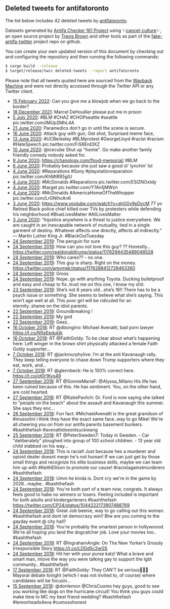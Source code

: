 ## Deleted tweets for antifatoronto

The list below includes 42 deleted tweets by
[antifatoronto](https://twitter.com/antifatoronto).



Datasets generated by [Antifa Checker 161 Project](https://twitter.com/antifacheck161) using ✨[cancel-culture](https://github.com/travisbrown/cancel-culture)✨, an open source project by 
[Travis Brown](https://twitter.com/travisbrown) and other tools as part of the 
[fake-antifa-twitter](https://github.com/antifacheck161/fake-antifa-twitter) project repo on github.

You can create your own updated version of this document by checking out and configuring the
repository and then running the following commands:

```bash
$ cargo build --release
$ target/release/twcc deleted-tweets --report antifatoronto
```

Please note that all tweets quoted here are sourced from the
[Wayback Machine](https://web.archive.org) and were not directly accessed through the Twitter API or
any Twitter client.

* [15 February 2022](https://web.archive.org/web/20220215000527/https://twitter.com/antifatoronto/status/1493375840524013570): Can you give me a blowjob when we go back to the border? <!--1493375840524013570-->
* [18 December 2021](https://web.archive.org/web/20211218025948/https://twitter.com/antifatoronto/status/1472037574902312961): Marcel DeHoullier please put me in prison <!--1472037574902312961-->
* [ 5 July 2020](https://web.archive.org/web/20200705192858/https://twitter.com/AntifaToronto/status/1279853593722523651): #BLM   #CHAZ   #CHOPseattle   #seattle  pic.twitter.com/iMUp2MhL4A <!--1279853593722523651-->
* [21 June 2020](https://web.archive.org/web/20200621042853/https://twitter.com/AntifaToronto/status/1274559020922277891): Paramedics don't go in until the scene is secure. <!--1274559020922277891-->
* [16 June 2020](https://web.archive.org/web/20200616214529/https://twitter.com/AntifaToronto/status/1272924904237694977): Attack guy with gun, Get shot, Surprised meme face, <!--1272924904237694977-->
* [13 June 2020](https://web.archive.org/web/20200613025344/https://twitter.com/AntifaToronto/status/1271636439638388736): #UCBerkeley   #BLMprotest    #GeorgeLloyd   #racist   #racism   #HateSpeech  pic.twitter.com/FiS6Erd3XZ <!--1271636439638388736-->
* [10 June 2020](https://web.archive.org/web/20200610061742/https://twitter.com/AntifaToronto/status/1270599406233010176): @icecube  Shut up "homie". Go make another family friendly comedy nobody asked for. <!--1270599406233010176-->
* [ 9 June 2020](https://web.archive.org/web/20200609041733/https://twitter.com/AntifaToronto/status/1270207362230636544): https://chanology.com/floyd-memorial/    #BLM <!--1270207362230636544-->
* [ 6 June 2020](https://web.archive.org/web/20200606215018/https://twitter.com/AntifaToronto/status/1269301204229767168): Probably because she just saw a good ol' lynchin' lol <!--1269301204229767168-->
* [ 4 June 2020](https://web.archive.org/web/20200604072323/https://twitter.com/AntifaToronto/status/1268442061688246274): #Reparations   #Sony   #playstationreparation  pic.twitter.com/KhMtRR5gIU <!--1268442061688246274-->
* [ 4 June 2020](https://web.archive.org/web/20200604072248/https://twitter.com/AntifaToronto/status/1268441492143648768): #McDonalds   #Reparations  pic.twitter.com/ESlZNOxtdy <!--1268441492143648768-->
* [ 4 June 2020](https://web.archive.org/web/20200604072041/https://twitter.com/AntifaToronto/status/1268441065171935233): #target   pic.twitter.com/Y7An1jMWzn <!--1268441065171935233-->
* [ 4 June 2020](https://web.archive.org/web/20200604071705/https://twitter.com/AntifaToronto/status/1268440475205337092): #McDonalds   #AmericaHomeOfTheWhopper  pic.twitter.com/LrGNIhcAn6 <!--1268440475205337092-->
* [ 3 June 2020](https://web.archive.org/web/20200603161015/https://twitter.com/AntifaToronto/status/1268210605636362241): https://www.youtube.com/watch?v=qhG0v9pDycM   77 yo Retired Black police chief killed over TVs by protesters while defending his neighborhood     #BlueLivesMatter   #AllLivesMatter <!--1268210605636362241-->
* [ 3 June 2020](https://web.archive.org/web/20200603042739/https://twitter.com/AntifaToronto/status/1267969722546630656): “Injustice anywhere is a threat to justice everywhere. We are caught in an inescapable network of mutuality, tied in a single garment of destiny. Whatever affects one directly, affects all indirectly.”  ― Martin Luther King Jr.   #BlackOutTuesday <!--1267969722546630656-->
* [24 September 2019](https://web.archive.org/web/20190924214040/https://twitter.com/AntifaToronto/status/1176608374064070657): The penguin for sure <!--1176608374064070657-->
* [24 September 2019](https://web.archive.org/web/20190924135518/https://twitter.com/AntifaToronto/status/1176493378047021056): How can you not love this guy? ?? Honestly... https://twitter.com/realdonaldtrump/status/1176294435489046528 <!--1176493378047021056-->
* [24 September 2019](https://web.archive.org/web/20190924135043/https://twitter.com/AntifaToronto/status/1176490574150549505): Who cares?? - no one. <!--1176490574150549505-->
* [24 September 2019](https://web.archive.org/web/20190924142258/https://twitter.com/AntifaToronto/status/1176489480682971138): This guy is sharp. Right on the money. https://twitter.com/amymek/status/1176288412728463360 <!--1176489480682971138-->
* [24 September 2019](https://web.archive.org/web/20190924134832/https://twitter.com/AntifaToronto/status/1176489078302416898): Gross <!--1176489078302416898-->
* [24 September 2019](https://web.archive.org/web/20190924135601/https://twitter.com/AntifaToronto/status/1176488277278363648): Nope..go with anything Toyota. Ducking bulletproof and easy and cheap to fix..trust me on this one, I know my shit. <!--1176488277278363648-->
* [23 September 2019](https://web.archive.org/web/20190923224953/https://twitter.com/AntifaToronto/status/1176263063349211138): She’s not 8 years old...she’s 16!! There has to be a psych issue or something. She seems to believe what she’s saying. This won’t age well at all. This poor girl will be ridiculed for an eternity..shame on the idiot parents. <!--1176263063349211138-->
* [22 September 2019](https://web.archive.org/web/20190922153428/https://twitter.com/AntifaToronto/status/1175788610462932993): Groundbreaking ! <!--1175788610462932993-->
* [22 September 2019](https://web.archive.org/web/20190922153139/https://twitter.com/AntifaToronto/status/1175787823334604802): My god <!--1175787823334604802-->
* [22 September 2019](https://web.archive.org/web/20190922151933/https://twitter.com/AntifaToronto/status/1175785867119616000): Geez.. <!--1175785867119616000-->
* [16 October 2018](https://web.archive.org/web/20181016145944/https://twitter.com/AntifaToronto/status/1052212503529177088): RT @dbongino: Michael Avenatti, bad porn lawyer https://t.co/N5eEedukIk <!--1052212503529177088-->
* [16 October 2018](https://web.archive.org/web/20181016145626/https://twitter.com/AntifaToronto/status/1052211673073836032): RT @FaithGoldy: To be clear about what’s happening here:  Left winger in the brown shirt physically attacked a female Faith Goldy supporter… <!--1052211673073836032-->
* [ 7 October 2018](https://web.archive.org/web/20181007153543/https://twitter.com/AntifaToronto/status/1048960068262146049): RT @jackmurphylive: I’m at the anti Kavanaugh rally.   They keep telling everyone to chase down Trump supporters where they eat, work, and… <!--1048960068262146049-->
* [ 7 October 2018](https://web.archive.org/web/20181007132637/https://twitter.com/AntifaToronto/status/1048927579149762560): RT @glennbeck: He is 100% correct here. https://t.co/ot0r1Kys49 <!--1048927579149762560-->
* [27 September 2018](https://web.archive.org/web/20180927202210/https://twitter.com/AntifaToronto/status/1045408277079646208): RT @SonnieMarieF: @Alyssa_Milano His life has been ruined because of this. He has sentiment. You, on the other hand, are cold hearted. <!--1045408277079646208-->
* [27 September 2018](https://web.archive.org/web/20180927170849/https://twitter.com/AntifaToronto/status/1045359618988240896): RT @KatiePavlich: Dr. Ford is now saying she talked to "people on the beach" about the assault and Kavanaugh this summer. She says they enc… <!--1045359618988240896-->
* [26 September 2018](https://web.archive.org/web/20190424031723/https://twitter.com/AntifaToronto/status/1045030859751845888): Fun fact:  #MichaelAvenatti  is the great grandson of  #mussolini  i think they have the exact same face..way to go Mike! We're all.cheering you on from our antifa parents basement bunkers.  #bashthefash   #avenattidoesntsuckwang <!--1045030859751845888-->
* [25 September 2018](https://web.archive.org/web/20180925135400/https://twitter.com/AntifaToronto/status/1044585816024997888): RT @PeterSweden7: Today in Sweden.  - Car "deliberately" ploughed into group of 100 school children. - 13 year old child stabbed on his way… <!--1044585816024997888-->
* [24 September 2018](https://web.archive.org/web/20190424031724/https://twitter.com/AntifaToronto/status/1044303670005911553): This is raciat! Just because hes a murderer and opioid dealer doesnt meqn he's not human! If we can just get by those small things and recognize his elite business skills, maybe we can team him up with  #KeithEllison  to promote our cause!  #racistagainstmurderers   #bashthefash <!--1044303670005911553-->
* [24 September 2018](https://web.archive.org/web/20190424031724/https://twitter.com/AntifaToronto/status/1044302496846553088): Umm he kinda is. Dont cry we're in the game by 2028...maybe.. #bashthefash <!--1044302496846553088-->
* [24 September 2018](https://web.archive.org/web/20190424031724/https://twitter.com/AntifaToronto/status/1044301051678130183): You're both part of a team now, congrats. It always feels good to habe no winners or losers. Feeling included is important for both adults and kindergarteners  #bashthefash  https://twitter.com/CP24/status/1044222173907488769 <!--1044301051678130183-->
* [24 September 2018](https://web.archive.org/web/20190424031724/https://twitter.com/AntifaToronto/status/1044299515900162048): Great Job beenie, way to go calling out this woman.  #bashthefash  and dont let democrazy win!! Btw are you coming to the gayday event @ city hall? <!--1044299515900162048-->
* [24 September 2018](https://web.archive.org/web/20190424031724/https://twitter.com/AntifaToronto/status/1044298588350803968): You're probably the smartest person in hollywoood. We're all hoping you land the dogcatcher job. Love your movies too.. #bashthefash <!--1044298588350803968-->
* [24 September 2018](https://web.archive.org/web/20180924184302/https://twitter.com/AntifaToronto/status/1044296165792059392): RT @IngrahamAngle: On The New Yorker’s Grossly Irresponsible Story https://t.co/LDDd5c2wGS <!--1044296165792059392-->
* [24 September 2018](https://web.archive.org/web/20190424031725/https://twitter.com/AntifaToronto/status/1044259799574011904): Hit her with your purse katz! What a brave and smart man, inlove the way you were talking gay to support the lgbt community.. #bashthefash <!--1044259799574011904-->
* [17 September 2018](https://web.archive.org/web/20180917174353/https://twitter.com/AntifaToronto/status/1041744565139591168): RT @FaithGoldy: They CAN’T be serious🤦🏻‍♂️  Mayoral debate tonight (which I was not invited to, of course) where candidates will be focusin… <!--1041744565139591168-->
* [15 September 2018](https://web.archive.org/web/20190424031728/https://twitter.com/AntifaToronto/status/1041061647916388354): @donlemon   @ChrisCuomo  hey guys, good to see you working like dogs on the hurricane circuit! You think you guys could make time to MC my best friend wedding?  #bashthefash   #lemonheads4eva   #cumosohonest <!--1041061647916388354-->

